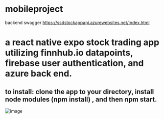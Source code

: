 # mobileproject
backend swagger https://ssdstockappapi.azurewebsites.net/index.html
# a react native expo stock trading app utilizing finnhub.io datapoints, firebase user authentication, and azure back end.

## to install: clone the app to your directory, install node modules (npm install) , and then npm start. 
![image](https://user-images.githubusercontent.com/44479260/77989833-a1b75000-72d4-11ea-8cd4-96dd56524f55.png)
